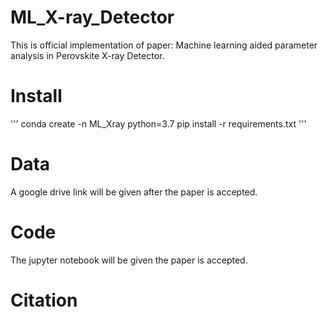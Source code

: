 # ML_X-ray_Detector
This is official implementation of paper: Machine learning aided parameter analysis in Perovskite X-ray Detector.

# Install
'''
conda create -n ML_Xray python=3.7 
pip install -r requirements.txt
'''
# Data
A google drive link will be given after the paper is accepted.

# Code
The jupyter notebook will be given the paper is accepted. 

# Citation
